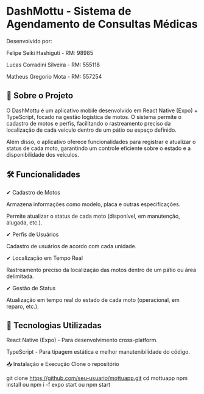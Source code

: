 # DashMottu - Sistema de Agendamento de Consultas Médicas
Desenvolvido por:

Felipe Seiki Hashiguti - RM: 98985

Lucas Corradini Silveira - RM: 555118

Matheus Gregorio Mota - RM: 557254

## 📱 Sobre o Projeto
O DashMottu é um aplicativo mobile desenvolvido em React Native (Expo) + TypeScript, focado na gestão logística de motos. O sistema permite o cadastro de motos e perfis, facilitando o rastreamento preciso da localização de cada veículo dentro de um pátio ou espaço definido.

Além disso, o aplicativo oferece funcionalidades para registrar e atualizar o status de cada moto, garantindo um controle eficiente sobre o estado e a disponibilidade dos veículos.

## 🛠️ Funcionalidades
✔ Cadastro de Motos

Armazena informações como modelo, placa e outras especificações.

Permite atualizar o status de cada moto (disponível, em manutenção, alugada, etc.).

✔ Perfis de Usuários

Cadastro de usuários de acordo com cada unidade.

✔ Localização em Tempo Real

Rastreamento preciso da localização das motos dentro de um pátio ou área delimitada.

✔ Gestão de Status

Atualização em tempo real do estado de cada moto (operacional, em reparo, etc.).

## 🚀 Tecnologias Utilizadas
React Native (Expo) - Para desenvolvimento cross-platform.

TypeScript - Para tipagem estática e melhor manutenibilidade do código.

📥 Instalação e Execução
Clone o repositório

git clone https://github.com/seu-usuario/mottuapp.git
cd mottuapp
npm install ou npm i -f
expo start ou npm start

